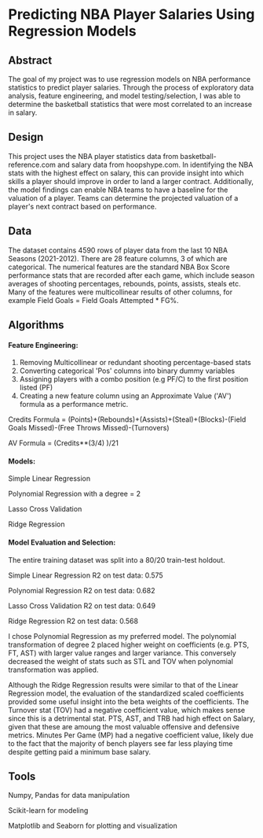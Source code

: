 # Predicting NBA Player Salaries Using Regression Models

## Abstract

The goal of my project was to use regression models on NBA performance statistics to predict player salaries. Through the process of exploratory data analysis, feature engineering, and model testing/selection, I was able to determine the basketball statistics that were most correlated to an increase in salary.

## Design

This project uses the NBA player statistics data from basketball-reference.com and salary data from hoopshype.com. In identifying the NBA stats with the highest effect on salary, this can provide insight into which skills a player should improve in order to land a larger contract. Additionally, the model findings can enable NBA teams to have a baseline for the valuation of a player. Teams can determine the projected valuation of a player's next contract based on performance.

## Data

The dataset contains 4590 rows of player data from the last 10 NBA Seasons (2021-2012). There are 28 feature columns, 3 of which are categorical. The numerical features are the standard NBA Box Score performance stats that are recorded after each game, which include season averages of shooting percentages, rebounds, points, assists, steals etc. Many of the features were multicollinear results of other columns, for example Field Goals = Field Goals Attempted * FG%.

## Algorithms

#### Feature Engineering:

1. Removing Multicollinear or redundant shooting percentage-based stats
2. Converting categorical 'Pos' columns into binary dummy variables
3. Assigning players with a combo position (e.g PF/C) to the first position listed (PF)
4. Creating a new feature column using an Approximate Value ('AV') formula as a performance metric.

Credits Formula = (Points)+(Rebounds)+(Assists)+(Steal)+(Blocks)-(Field Goals Missed)-(Free Throws Missed)-(Turnovers)

AV Formula = (Credits**(3/4) )/21

#### Models:

Simple Linear Regression

Polynomial Regression with a degree = 2

Lasso Cross Validation

Ridge Regression

#### Model Evaluation and Selection:

The entire training dataset was split into a 80/20 train-test holdout.

Simple Linear Regression R2 on test data: 0.575

Polynomial Regression R2 on test data: 0.682

Lasso Cross Validation R2 on test data: 0.649

Ridge Regression R2 on test data: 0.568

I chose Polynomial Regression as my preferred model. The polynomial transformation of degree 2 placed higher weight on coefficients (e.g. PTS, FT, AST) with larger value ranges and larger variance. This conversely decreased the weight of stats such as STL and TOV when polynomial transformation was applied.

Although the Ridge Regression results were similar to that of the Linear Regression model, the evaluation of the standardized scaled coefficients provided some useful insight into the beta weights of the coefficients. The Turnover stat (TOV) had a negative coefficient value, which makes sense since this is a detrimental stat. PTS, AST, and TRB had high effect on Salary, given that these are amoung the most valuable offensive and defensive metrics. Minutes Per Game (MP) had a negative coefficient value, likely due to the fact that the majority of bench players see far less playing time despite getting paid a minimum base salary.

## Tools

Numpy, Pandas for data manipulation

Scikit-learn for modeling

Matplotlib and Seaborn for plotting and visualization
